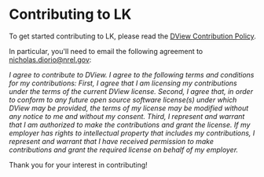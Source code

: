 # Contributing to LK
To get started contributing to LK, please read the [DView Contribution Policy](https://github.com/NREL/wex/blob/develop/CONTRIBUTING.MD).  

In particular, you'll need to email the following agreement to [nicholas.diorio@nrel.gov](nicholas.diorio@nrel.gov):  

_I agree to contribute to DView. I agree to the following terms and conditions for my contributions: First, I agree that I am licensing my contributions under the terms of the current DView license. Second, I agree that, in order to conform to any future open source software license(s) under which DView may be provided, the terms of my license may be modified without any notice to me and without my consent. Third, I represent and warrant that I am authorized to make the contributions and grant the license. If my employer has rights to intellectual property that includes my contributions, I represent and warrant that I have received permission to make contributions and grant the required license on behalf of my employer._

Thank you for your interest in contributing!
